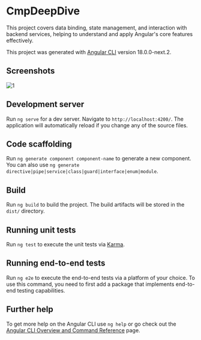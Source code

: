 # CmpDeepDive

This project covers data binding, state management, and interaction with backend services, helping to understand and apply Angular's core features effectively.

This project was generated with [Angular CLI](https://github.com/angular/angular-cli) version 18.0.0-next.2.

## Screenshots

![1](https://github.com/user-attachments/assets/8c9db37e-bdb2-49fb-8336-1bb5c730302c)

## Development server

Run `ng serve` for a dev server. Navigate to `http://localhost:4200/`. The application will automatically reload if you change any of the source files.

## Code scaffolding

Run `ng generate component component-name` to generate a new component. You can also use `ng generate directive|pipe|service|class|guard|interface|enum|module`.

## Build

Run `ng build` to build the project. The build artifacts will be stored in the `dist/` directory.

## Running unit tests

Run `ng test` to execute the unit tests via [Karma](https://karma-runner.github.io).

## Running end-to-end tests

Run `ng e2e` to execute the end-to-end tests via a platform of your choice. To use this command, you need to first add a package that implements end-to-end testing capabilities.

## Further help

To get more help on the Angular CLI use `ng help` or go check out the [Angular CLI Overview and Command Reference](https://angular.io/cli) page.
